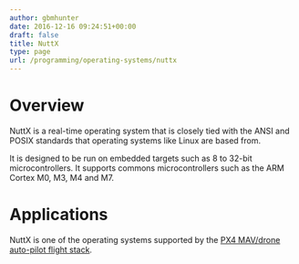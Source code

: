 ```yaml
---
author: gbmhunter
date: 2016-12-16 09:24:51+00:00
draft: false
title: NuttX
type: page
url: /programming/operating-systems/nuttx
---
```


# Overview




NuttX is a real-time operating system that is closely tied with the ANSI and POSIX standards that operating systems like Linux are based from.




It is designed to be run on embedded targets such as 8 to 32-bit microcontrollers. It supports commons microcontrollers such as the ARM Cortex M0, M3, M4 and M7.




# Applications




NuttX is one of the operating systems supported by the [PX4 MAV/drone auto-pilot flight stack](https://github.com/PX4/Firmware).
